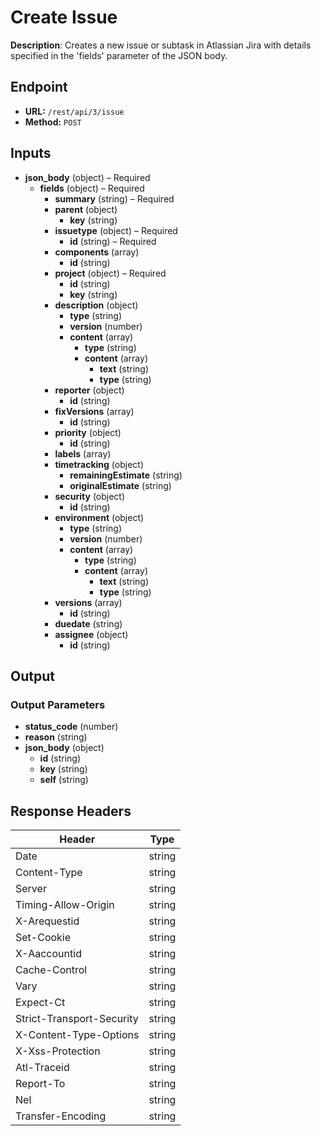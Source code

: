 # Create Issue

**Description**: Creates a new issue or subtask in Atlassian Jira with details specified in the 'fields' parameter of the JSON body.

## Endpoint

- **URL:** `/rest/api/3/issue`
- **Method:** `POST`
## Inputs

- **json_body** (object) – Required
  - **fields** (object) – Required
    - **summary** (string) – Required
    - **parent** (object)
      - **key** (string)
    - **issuetype** (object) – Required
      - **id** (string) – Required
    - **components** (array)
      - **id** (string)
    - **project** (object) – Required
      - **id** (string)
      - **key** (string)
    - **description** (object)
      - **type** (string)
      - **version** (number)
      - **content** (array)
        - **type** (string)
        - **content** (array)
          - **text** (string)
          - **type** (string)
    - **reporter** (object)
      - **id** (string)
    - **fixVersions** (array)
      - **id** (string)
    - **priority** (object)
      - **id** (string)
    - **labels** (array)
    - **timetracking** (object)
      - **remainingEstimate** (string)
      - **originalEstimate** (string)
    - **security** (object)
      - **id** (string)
    - **environment** (object)
      - **type** (string)
      - **version** (number)
      - **content** (array)
        - **type** (string)
        - **content** (array)
          - **text** (string)
          - **type** (string)
    - **versions** (array)
      - **id** (string)
    - **duedate** (string)
    - **assignee** (object)
      - **id** (string)
## Output

### Output Parameters

- **status_code** (number)
- **reason** (string)
- **json_body** (object)
  - **id** (string)
  - **key** (string)
  - **self** (string)
## Response Headers

| Header | Type |
|--------|------|
| Date | string |
| Content-Type | string |
| Server | string |
| Timing-Allow-Origin | string |
| X-Arequestid | string |
| Set-Cookie | string |
| X-Aaccountid | string |
| Cache-Control | string |
| Vary | string |
| Expect-Ct | string |
| Strict-Transport-Security | string |
| X-Content-Type-Options | string |
| X-Xss-Protection | string |
| Atl-Traceid | string |
| Report-To | string |
| Nel | string |
| Transfer-Encoding | string |